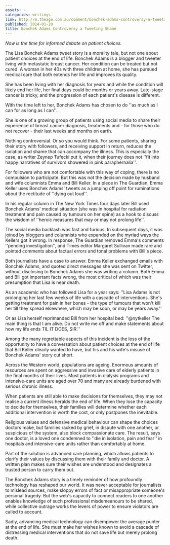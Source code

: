 ```yaml
---
assets: ~
categories: writings
link: http://m.theage.com.au/comment/bonchek-adams-controversy-a-tweeting-shame-20140119-312ii.html
published: 2014-01-20
title: Bonchek Adams Controversy a Tweeting Shame
---
```

*Now is the time for informed debate on patient choices.*

The Lisa Bonchek Adams tweet story is a morality tale, but not one about patient choices at the end of life. Bonchek Adams is a blogger and tweeter living with metastatic breast cancer. Her condition can be treated but not cured. A woman in her 40s with three children at home, she has pursued medical care that both extends her life and improves its quality.

She has been living with her diagnosis for years and while the condition will likely end her life, her final days could be months or years away.
Late-stage cancer is tricky, and the progression of each patient's disease is different. 

With the time left to her, Bonchek Adams has chosen to do ''as much as I can for as long as I can''.

She is one of a growing group of patients using social media to share their experience of breast cancer diagnosis, treatments and - for those who do not recover - their last weeks and months on earth.

Nothing controversial. Or so you would think. For some patients, sharing their story with followers, and receiving support in return, reduces the isolation and shame that can accompany the illness. This is especially the case, as writer Zeynep Tufecki put it, when their journey does not ''fit into happy narratives of survivors showered in pink paraphernalia''.

For followers who are not comfortable with this way of coping, there is no compulsion to participate. But this was not the decision made by husband and wife columnists Emma and Bill Keller. In a piece in The Guardian, Emma Keller uses Bonchek Adams' tweets as a jumping off point for ruminations about the rectitude of ''dying out loud''.

In his regular column in The New York Times four days later Bill used Bonchek Adams' medical situation (she was in hospital for radiation treatment and pain caused by tumours on her spine) as a hook to discuss the wisdom of ''heroic measures that may or may not prolong life''. 

The social media backlash was fast and furious. In subsequent days, it was joined by bloggers and columnists who expanded on the myriad ways the Kellers got it wrong. In response, The Guardian removed Emma's comments ''pending investigation'', and Times editor Margaret Sullivan made rare and pointed comments about factual errors and tonal problems with Bill's piece.

Both journalists have a case to answer. Emma Keller exchanged emails with Bonchek Adams, and quoted direct messages she was sent on Twitter, without disclosing to Bonchek Adams she was writing a column. Both Emma and Bill got important facts wrong, the most critical of which was their presumption that Lisa is near death.

As an academic who has followed Lisa for a year says: ''Lisa Adams is not prolonging her last few weeks of life with a cascade of interventions. She's getting treatment for pain in her bones - the type of tumours that won't kill her till they spread elsewhere, which may be soon, or may be years away.''

Or as Lisa herself reprimanded Bill from her hospital bed: ''@nytkeller The main thing is that I am alive. Do not write me off and make statements about how my life ends TIL IT DOES, SIR.''

Among the many regrettable aspects of this incident is the loss of the opportunity to have a conversation about patient choices at the end of life that Bill Keller clearly wanted to have, but his and his wife's misuse of Bonchek Adams' story cut short.

Across the Western world, populations are ageing. Enormous amounts of resources are spent on aggressive and invasive care of elderly patients in the final months of their lives. Most patients in dialysis programs and intensive-care units are aged over 70 and many are already burdened with serious chronic illness.

When patients are still able to make decisions for themselves, they may not realise a current illness heralds the end of life. When they lose the capacity to decide for themselves, their families will determine whether each additional intervention is worth the cost, or only postpones the inevitable.

Religious values and defensive medical behaviour can shape the choices doctors make, but families racked by grief, in dispute with one another, or suspicious of the system, also block compassionate care. The result, says one doctor, is a loved one condemned to ''die in isolation, pain and fear'' in hospitals and intensive-care units rather than comfortably at home.

Part of the solution is advanced care planning, which allows patients to clarify their values by discussing them with their family and doctor. A written plan makes sure their wishes are understood and designates a trusted person to carry them out.

The Bonchek Adams story is a timely reminder of how profoundly technology has reshaped our world. It was never acceptable for journalists to mislead sources, make sloppy errors of fact or misappropriate someone's personal tragedy. But the web's capacity to connect readers to one another enables knowledge of such professional misdemeanours to be shared, while collective outrage works the levers of power to ensure violators are called to account.

Sadly, advancing medical technology can disempower the average punter at the end of life. She must make her wishes known to avoid a cascade of distressing medical interventions that do not save life but merely prolong death.
